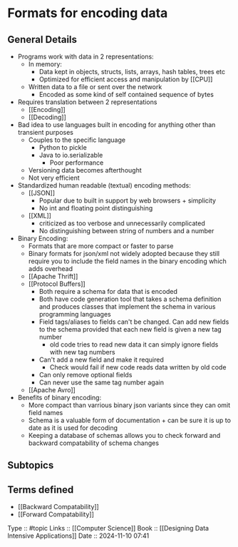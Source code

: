 # Formats for encoding data

## General Details

- Programs work with data in 2 representations:
	- In memory:
		- Data kept in objects, structs, lists, arrays, hash tables, trees etc
		- Optimized for efficient access and manipulation by [[CPU]]
	- Written data to a file or sent over the network
		- Encoded as some kind of self contained sequence of bytes
- Requires translation between 2 representations
	- [[Encoding]]
	- [[Decoding]]
- Bad idea to use languages built in encoding for anything other than transient purposes
	- Couples to the specific language
		- Python to pickle
		- Java to io.serializable
			- Poor performance
	- Versioning data becomes afterthought
	- Not very efficient
- Standardized human readable (textual) encoding methods:
	- [[JSON]]
		- Popular due to built in support by web browsers + simplicity
		- No int and floating point distinguishing
	- [[XML]]
		- criticized as too verbose and unnecessarily complicated
		- No distinguishing between string of numbers and a number
- Binary Encoding:
	- Formats that are more compact or faster to parse
	- Binary formats for json/xml not widely adopted because they still require you to include the field names in the binary encoding which adds overhead
	- [[Apache Thrift]]
	- [[Protocol Buffers]]
		- Both require a schema for data that is encoded
		- Both have code generation tool that takes a schema definition and produces classes that implement the schema in various programming languages
		- Field tags/aliases to fields can't be changed. Can add new fields to the schema provided that each new field is given a new tag number
			- old code tries to read new data it can simply ignore fields with new tag numbers
		- Can't add a new field and make it required
			- Check would fail if new code reads data written by old code
		- Can only remove optional fields
		- Can never use the same tag number again
	- [[Apache Avro]]
- Benefits of binary encoding:
	- More compact than varrious binary json variants since they can omit field names
	- Schema is a valuable form of documentation + can be sure it is up to date as it is used for decoding
	- Keeping a database of schemas allows you to check forward and backward compatability of schema changes

## Subtopics

## Terms defined

- [[Backward Compatability]]
- [[Forward Compatability]]


Type :: #topic
Links :: [[Computer Science]]
Book :: [[Designing Data Intensive Applications]]
Date ::  2024-11-10 07:41